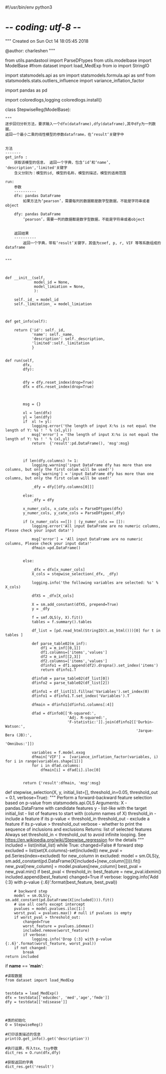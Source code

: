 #!/usr/bin/env python3
# -*- coding: utf-8 -*-
"""
Created on Sun Oct 14 18:05:45 2018

@author: charleshen
"""

from utils.pandastool import ParseDFtypes
from utils.modelbase import ModelBase
#from dataset import load_MedExp
from io import StringIO

import statsmodels.api as sm
import statsmodels.formula.api as smf
from statsmodels.stats.outliers_influence import variance_inflation_factor

import pandas as pd

import coloredlogs,logging
coloredlogs.install()







class StepwiseReg(ModelBase):

    """
    逐步回归分析方法，要求输入一个dfx(dataframe),dfy(dataframe),其中dfy为一列数据，
    返回一个最小二乘的线性模型的参数dataframe，在‘result‘关键字中
    
    
    方法
    -------
    get_info : 
        获取该模型的信息， 返回一个字典，包含‘id’和‘name’, 'description','limited'关键字
        含义分别为：模型的id, 模型的名称，模型的描述，模型的适用范围

    run:  
        参数
        ----------
        dfx: pandas DataFrame
            如果方法为‘pearson’，需要每列的数据都是数字型数据，不能是字符串或者object
        
        dfy: pandas DataFrame
            ‘pearson’，需要一列的数据都是数字型数据，不能是字符串或者object
            
            
        返回结果
        ----------        
            返回一个字典，带有‘result’关键字，其值为coef, p, r, VIF 等等系数组成的dataframe

            
    """
    
    
    
    def __init__(self, 
                 model_id = None, 
                 model_limiation = None,
                 ):
        
        self._id_ = model_id
        self._limitation_ = model_limiation

        
        
    def get_info(self):
        
        return {'id': self._id, 
                'name': self._name, 
                'description': self._description,
                'limited':self._limitation
                }
    
    
    def run(self, 
            dfx, 
            dfy): 

        
            dfy = dfy.reset_index(drop=True)
            dfx = dfx.reset_index(drop=True)            
        
        
        
            msg = {}
            
            xl = len(dfx)
            yl = len(dfy)
            if  xl != yl:
                logging.error('the length of input X:%s is not equal the length of Y: %s ! ' % (xl,yl))
                msg['error'] = 'the length of input X:%s is not equal the length of Y: %s ! ' % (xl,yl)
                return  {'result':pd.DataFrame(), 'msg':msg}        
        
    
    
            if len(dfy.columns) != 1:
                logging.warning('input DataFrame dfy has more than one columns, but only the first colum will be used!')
                msg['warning'] = 'input DataFrame dfy has more than one columns, but only the first colum will be used!'
                
                _dfy = dfy[[dfy.columns[0]]]
                
            else:
                _dfy = dfy
                
            x_numer_cols, x_cate_cols = ParseDFtypes(dfx)
            y_numer_cols, y_cate_cols = ParseDFtypes(_dfy)

            if (x_numer_cols ==[]) | (y_numer_cols == []):
                logging.error('All input DataFrame are no numeric columns, Please check your input data!')
                
                msg['error'] = 'All input DataFrame are no numeric columns, Please check your input data!'
                dfmain =pd.DataFrame()
                
                
            else:
                
                _dfx = dfx[x_numer_cols]
                X_cols = stepwise_selection(_dfx, _dfy)
                
                logging.info('the following variables are selected: %s' % X_cols)
                
                dfXS = _dfx[X_cols]
                
                X = sm.add_constant(dfXS, prepend=True)
                y = _dfy
                
                f = smf.OLS(y, X).fit()
                tables = f.summary().tables

                df_list = [pd.read_html(StringIO(t.as_html()))[0] for t in tables ]

                def parse_table02(m_inf):
                    df1 = m_inf[[0,1]]
                    df1.columns=['items','values'] 
                    df2 = m_inf[[2,3]]
                    df2.columns=['items','values'] 
                    dfinfo1 = df1.append(df2).dropna().set_index('items')  
                    return dfinfo1.T

                dfinfo0 = parse_table02(df_list[0])
                dfinfo2 = parse_table02(df_list[2])

                dfinfo1 = df_list[1].fillna('Variables').set_index(0)
                dfinfo1 = dfinfo1.T.set_index('Variables').T

                dfmain = dfinfo1[dfinfo1.columns[:4]]

                dfad = dfinfo0[['R-squared:',
                                'Adj. R-squared:', 
                                'F-statistic:']].join(dfinfo2[['Durbin-Watson:',
                                                               'Jarque-Bera (JB):',
                                                               'Omnibus:']])

                variables = f.model.exog
                dfmain['VIF'] =  [variance_inflation_factor(variables, i) for i in range(variables.shape[1])]
                for i in dfad.columns:
                    dfmain[i] = dfad[i].iloc[0]
                

            return {'result':dfmain, 'msg':msg}
        
        
        
    
def stepwise_selection(X, y, 
                       initial_list=[], 
                       threshold_in=0.05, 
                       threshold_out = 0.1, 
                       verbose=True):
    """ Perform a forward-backward feature selection 
    based on p-value from statsmodels.api.OLS
    Arguments:
        X - pandas.DataFrame with candidate features
        y - list-like with the target
        initial_list - list of features to start with (column names of X)
        threshold_in - include a feature if its p-value < threshold_in
        threshold_out - exclude a feature if its p-value > threshold_out
        verbose - whether to print the sequence of inclusions and exclusions
    Returns: list of selected features 
    Always set threshold_in < threshold_out to avoid infinite looping.
    See https://en.wikipedia.org/wiki/Stepwise_regression for the details
    """
    included = list(initial_list)
    while True:
        changed=False
        # forward step
        excluded = list(set(X.columns)-set(included))
        new_pval = pd.Series(index=excluded)
        for new_column in excluded:
            model = sm.OLS(y, sm.add_constant(pd.DataFrame(X[included+[new_column]]))).fit()
            new_pval[new_column] = model.pvalues[new_column]
        best_pval = new_pval.min()
        if best_pval < threshold_in:
            best_feature = new_pval.idxmin()
            included.append(best_feature)
            changed=True
            if verbose:
                logging.info('Add  {:3} with p-value {:.6}'.format(best_feature, best_pval))

        # backward step
        model = sm.OLS(y, sm.add_constant(pd.DataFrame(X[included]))).fit()
        # use all coefs except intercept
        pvalues = model.pvalues.iloc[1:]
        worst_pval = pvalues.max() # null if pvalues is empty
        if worst_pval > threshold_out:
            changed=True
            worst_feature = pvalues.idxmax()
            included.remove(worst_feature)
            if verbose:
                logging.info('Drop {:3} with p-value {:.6}'.format(worst_feature, worst_pval))
        if not changed:
            break
    return included
        

if __name__ == '__main__':
    
    #读取数据
    from dataset import load_MedExp
    

    testdata = load_MedExp()
    dfx = testdata[['educdec', 'med','age','fmde']]
    dfy = testdata[['ndisease']]
    
    
    
    #类的初始化
    O = StepwiseReg()

    #打印该类描述的信息
    print(O.get_info().get('description'))
    
    #执行运算，传入tsx、tsy参数
    dict_res = O.run(dfx,dfy)
    
    #获取返回的字典
    dict_res.get('result')
            